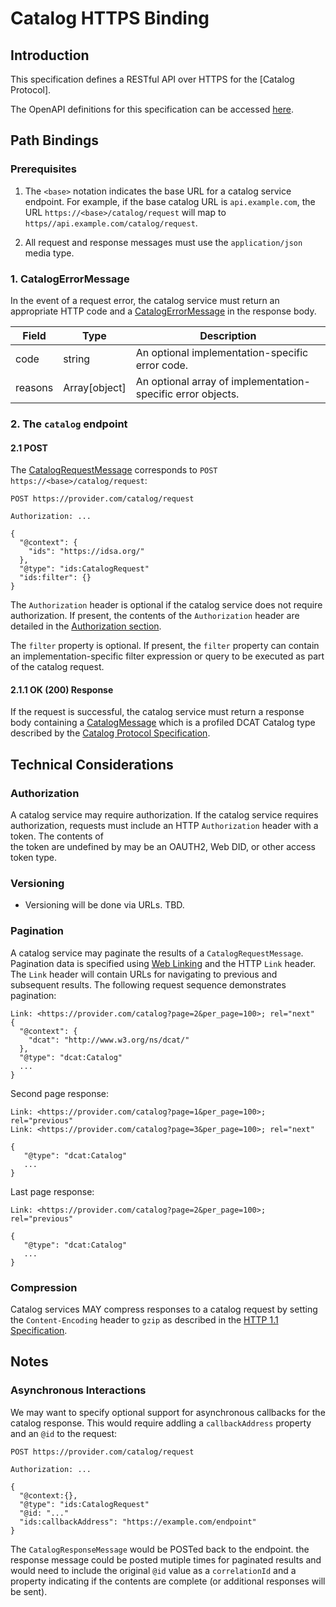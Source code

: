 # Catalog HTTPS Binding

## Introduction

This specification defines a RESTful API over HTTPS for the [Catalog Protocol].

The OpenAPI definitions for this specification can be accessed [here](TBD).

## Path Bindings

### Prerequisites

1. The `<base>` notation indicates the base URL for a catalog service endpoint. For example, if the base catalog URL is `api.example.com`, the URL `https://<base>/catalog/request`
   will map to `https//api.example.com/catalog/request`.

2. All request and response messages must use the `application/json` media type.

### 1. CatalogErrorMessage

In the event of a request error, the catalog service must return an appropriate HTTP code and a [CatalogErrorMessage](./catalog.protocol.md#) in the response body.

| Field   | Type          | Description                                                 |
|---------|---------------|-------------------------------------------------------------|
| code    | string        | An optional implementation-specific error code.             |
| reasons | Array[object] | An optional array of implementation-specific error objects. |

### 2. The `catalog` endpoint

#### 2.1 POST

The [CatalogRequestMessage](catalog.protocol.md#1-catalogrequestmessage) corresponds to `POST https://<base>/catalog/request`:

```
POST https://provider.com/catalog/request

Authorization: ...

{
  "@context": {
    "ids": "https://idsa.org/"
  },
  "@type": "ids:CatalogRequest"
  "ids:filter": {}
}
```

The `Authorization` header is optional if the catalog service does not require authorization. If present, the contents of the `Authorization` header are detailed in the
[Authorization section](#authorization).

The `filter` property is optional. If present, the `filter` property can contain an implementation-specific filter expression or query to be executed as part of the catalog
request.

#### 2.1.1 OK (200) Response

If the request is successful, the catalog service must return a response body containing a [CatalogMessage](./message/catalog.message.json) which is a profiled DCAT Catalog type
described by the [Catalog Protocol Specification](catalog.protocol.md).

## Technical Considerations

### Authorization

A catalog service may require authorization. If the catalog service requires authorization, requests must include an HTTP `Authorization` header with a token. The contents of  
the token are undefined by may be an OAUTH2, Web DID, or other access token type.

### Versioning

- Versioning will be done via URLs. TBD.

### Pagination

A catalog service may paginate the results of a `CatalogRequestMessage`. Pagination data is specified using [Web Linking](https://datatracker.ietf.org/doc/html/rfc5988)
and the HTTP `Link` header. The `Link` header will contain URLs for navigating to previous and subsequent results. The following request sequence demonstrates pagination:

```
Link: <https://provider.com/catalog?page=2&per_page=100>; rel="next"
{
  "@context": {
    "dcat": "http://www.w3.org/ns/dcat/"
  },
  "@type": "dcat:Catalog"
  ...
}

```

Second page response:

```
Link: <https://provider.com/catalog?page=1&per_page=100>; rel="previous"
Link: <https://provider.com/catalog?page=3&per_page=100>; rel="next"

{
   "@type": "dcat:Catalog"
   ...
}
```

Last page response:

```
Link: <https://provider.com/catalog?page=2&per_page=100>; rel="previous"

{
   "@type": "dcat:Catalog"
   ...
}
```

### Compression

Catalog services MAY compress responses to a catalog request by setting the `Content-Encoding` header to `gzip` as described in
the [HTTP 1.1 Specification](https://www.rfc-editor.org/rfc/rfc9110.html#name-gzip-coding).

## Notes

### Asynchronous Interactions

We may want to specify optional support for asynchronous callbacks for the catalog response. This would require addling a `callbackAddress` property and an `@id` to the request:

```
POST https://provider.com/catalog/request

Authorization: ...

{
  "@context:{},
  "@type": "ids:CatalogRequest"
  "@id: "..."
  "ids:callbackAddress": "https://example.com/endpoint"
}
```

The `CatalogResponseMessage` would be POSTed back to the endpoint. the response message could be posted mutiple times for paginated results and would need to include the
original `@id` value as a `correlationId` and a property indicating if the contents are complete (or additional responses will be sent).
